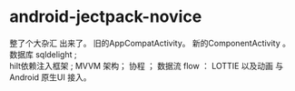 # android-jectpack-novice

  整了个大杂汇 出来了。 
  旧的AppCompatActivity。 
  新的ComponentActivity 。
  数据库 sqldelight   ;  
  hilt依赖注入框架 ;
  MVVM 架构； 
  协程 ； 
  数据流 flow ： 
  LOTTIE 以及动画 与 Android 原生UI 接入。
